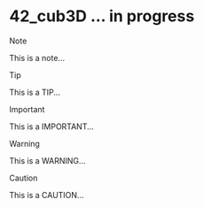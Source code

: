 # 42_cub3D ... in progress
> [!NOTE]
> This is a note...
>

> [!TIP]
> This is a TIP...
>

> [!IMPORTANT]
> This is a IMPORTANT...
>

> [!WARNING]
> This is a WARNING...


> [!CAUTION]
> This is a CAUTION...
> 

